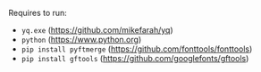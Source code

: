 Requires to run:

* `yq.exe` (https://github.com/mikefarah/yq)
* `python` (https://www.python.org)
* `pip install pyftmerge` (https://github.com/fonttools/fonttools)
* `pip install gftools` (https://github.com/googlefonts/gftools)
